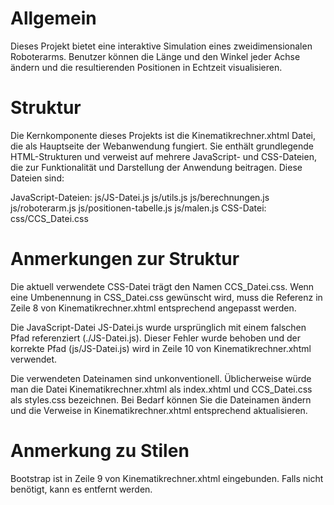 # Allgemein
Dieses Projekt bietet eine interaktive Simulation eines zweidimensionalen Roboterarms. Benutzer können die Länge und den Winkel jeder Achse ändern und die resultierenden Positionen in Echtzeit visualisieren.

# Struktur
Die Kernkomponente dieses Projekts ist die Kinematikrechner.xhtml Datei, die als Hauptseite der Webanwendung fungiert. Sie enthält grundlegende HTML-Strukturen und verweist auf mehrere JavaScript- und CSS-Dateien, die zur Funktionalität und Darstellung der Anwendung beitragen. Diese Dateien sind:

JavaScript-Dateien:
    js/JS-Datei.js
    js/utils.js
    js/berechnungen.js
    js/roboterarm.js
    js/positionen-tabelle.js
    js/malen.js
CSS-Datei:
    css/CCS_Datei.css

# Anmerkungen zur Struktur
Die aktuell verwendete CSS-Datei trägt den Namen CCS_Datei.css. Wenn eine Umbenennung in CSS_Datei.css gewünscht wird, muss die Referenz in Zeile 8 von Kinematikrechner.xhtml entsprechend angepasst werden.

Die JavaScript-Datei JS-Datei.js wurde ursprünglich mit einem falschen Pfad referenziert (./JS-Datei.js). Dieser Fehler wurde behoben und der korrekte Pfad (js/JS-Datei.js) wird in Zeile 10 von Kinematikrechner.xhtml verwendet.

Die verwendeten Dateinamen sind unkonventionell. Üblicherweise würde man die Datei Kinematikrechner.xhtml als index.xhtml und CCS_Datei.css als styles.css bezeichnen. Bei Bedarf können Sie die Dateinamen ändern und die Verweise in Kinematikrechner.xhtml entsprechend aktualisieren.

# Anmerkung zu Stilen
Bootstrap ist in Zeile 9 von Kinematikrechner.xhtml eingebunden. Falls nicht benötigt, kann es entfernt werden.